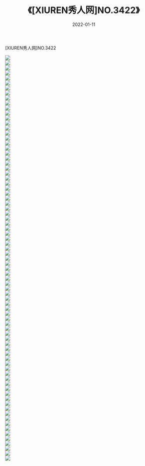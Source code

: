 ﻿---
layout: post
title:  《[XIUREN秀人网]NO.3422》
date:   2022-01-11
img: http://img.660000.xyz/Sharelink/秀人网/秀人网第04部分/[XIUREN秀人网]NO.3422/000.jpg
categories: [美女, 清纯, 唯美]
---

[XIUREN秀人网]NO.3422

 ![](http://img.660000.xyz/Sharelink/秀人网/秀人网第04部分/[XIUREN秀人网]NO.3422/001.jpg) <br>![](http://img.660000.xyz/Sharelink/秀人网/秀人网第04部分/[XIUREN秀人网]NO.3422/002.jpg) <br>![](http://img.660000.xyz/Sharelink/秀人网/秀人网第04部分/[XIUREN秀人网]NO.3422/003.jpg) <br>![](http://img.660000.xyz/Sharelink/秀人网/秀人网第04部分/[XIUREN秀人网]NO.3422/004.jpg) <br>![](http://img.660000.xyz/Sharelink/秀人网/秀人网第04部分/[XIUREN秀人网]NO.3422/005.jpg) <br>![](http://img.660000.xyz/Sharelink/秀人网/秀人网第04部分/[XIUREN秀人网]NO.3422/006.jpg) <br>![](http://img.660000.xyz/Sharelink/秀人网/秀人网第04部分/[XIUREN秀人网]NO.3422/007.jpg) <br>![](http://img.660000.xyz/Sharelink/秀人网/秀人网第04部分/[XIUREN秀人网]NO.3422/008.jpg) <br>![](http://img.660000.xyz/Sharelink/秀人网/秀人网第04部分/[XIUREN秀人网]NO.3422/009.jpg) <br>![](http://img.660000.xyz/Sharelink/秀人网/秀人网第04部分/[XIUREN秀人网]NO.3422/010.jpg) <br>![](http://img.660000.xyz/Sharelink/秀人网/秀人网第04部分/[XIUREN秀人网]NO.3422/011.jpg) <br>![](http://img.660000.xyz/Sharelink/秀人网/秀人网第04部分/[XIUREN秀人网]NO.3422/012.jpg) <br>![](http://img.660000.xyz/Sharelink/秀人网/秀人网第04部分/[XIUREN秀人网]NO.3422/013.jpg) <br>![](http://img.660000.xyz/Sharelink/秀人网/秀人网第04部分/[XIUREN秀人网]NO.3422/014.jpg) <br>![](http://img.660000.xyz/Sharelink/秀人网/秀人网第04部分/[XIUREN秀人网]NO.3422/015.jpg) <br>![](http://img.660000.xyz/Sharelink/秀人网/秀人网第04部分/[XIUREN秀人网]NO.3422/016.jpg) <br>![](http://img.660000.xyz/Sharelink/秀人网/秀人网第04部分/[XIUREN秀人网]NO.3422/017.jpg) <br>![](http://img.660000.xyz/Sharelink/秀人网/秀人网第04部分/[XIUREN秀人网]NO.3422/018.jpg) <br>![](http://img.660000.xyz/Sharelink/秀人网/秀人网第04部分/[XIUREN秀人网]NO.3422/019.jpg) <br>![](http://img.660000.xyz/Sharelink/秀人网/秀人网第04部分/[XIUREN秀人网]NO.3422/020.jpg) <br>![](http://img.660000.xyz/Sharelink/秀人网/秀人网第04部分/[XIUREN秀人网]NO.3422/021.jpg) <br>![](http://img.660000.xyz/Sharelink/秀人网/秀人网第04部分/[XIUREN秀人网]NO.3422/022.jpg) <br>![](http://img.660000.xyz/Sharelink/秀人网/秀人网第04部分/[XIUREN秀人网]NO.3422/023.jpg) <br>![](http://img.660000.xyz/Sharelink/秀人网/秀人网第04部分/[XIUREN秀人网]NO.3422/024.jpg) <br>![](http://img.660000.xyz/Sharelink/秀人网/秀人网第04部分/[XIUREN秀人网]NO.3422/025.jpg) <br>![](http://img.660000.xyz/Sharelink/秀人网/秀人网第04部分/[XIUREN秀人网]NO.3422/026.jpg) <br>![](http://img.660000.xyz/Sharelink/秀人网/秀人网第04部分/[XIUREN秀人网]NO.3422/027.jpg) <br>![](http://img.660000.xyz/Sharelink/秀人网/秀人网第04部分/[XIUREN秀人网]NO.3422/028.jpg) <br>![](http://img.660000.xyz/Sharelink/秀人网/秀人网第04部分/[XIUREN秀人网]NO.3422/029.jpg) <br>![](http://img.660000.xyz/Sharelink/秀人网/秀人网第04部分/[XIUREN秀人网]NO.3422/030.jpg) <br>![](http://img.660000.xyz/Sharelink/秀人网/秀人网第04部分/[XIUREN秀人网]NO.3422/031.jpg) <br>![](http://img.660000.xyz/Sharelink/秀人网/秀人网第04部分/[XIUREN秀人网]NO.3422/032.jpg) <br>![](http://img.660000.xyz/Sharelink/秀人网/秀人网第04部分/[XIUREN秀人网]NO.3422/033.jpg) <br>![](http://img.660000.xyz/Sharelink/秀人网/秀人网第04部分/[XIUREN秀人网]NO.3422/034.jpg) <br>![](http://img.660000.xyz/Sharelink/秀人网/秀人网第04部分/[XIUREN秀人网]NO.3422/035.jpg) <br>![](http://img.660000.xyz/Sharelink/秀人网/秀人网第04部分/[XIUREN秀人网]NO.3422/036.jpg) <br>![](http://img.660000.xyz/Sharelink/秀人网/秀人网第04部分/[XIUREN秀人网]NO.3422/037.jpg) <br>![](http://img.660000.xyz/Sharelink/秀人网/秀人网第04部分/[XIUREN秀人网]NO.3422/038.jpg) <br>![](http://img.660000.xyz/Sharelink/秀人网/秀人网第04部分/[XIUREN秀人网]NO.3422/039.jpg) <br>![](http://img.660000.xyz/Sharelink/秀人网/秀人网第04部分/[XIUREN秀人网]NO.3422/040.jpg) <br>![](http://img.660000.xyz/Sharelink/秀人网/秀人网第04部分/[XIUREN秀人网]NO.3422/041.jpg) <br>![](http://img.660000.xyz/Sharelink/秀人网/秀人网第04部分/[XIUREN秀人网]NO.3422/042.jpg) <br>![](http://img.660000.xyz/Sharelink/秀人网/秀人网第04部分/[XIUREN秀人网]NO.3422/043.jpg) <br>![](http://img.660000.xyz/Sharelink/秀人网/秀人网第04部分/[XIUREN秀人网]NO.3422/044.jpg) <br>![](http://img.660000.xyz/Sharelink/秀人网/秀人网第04部分/[XIUREN秀人网]NO.3422/045.jpg) <br>![](http://img.660000.xyz/Sharelink/秀人网/秀人网第04部分/[XIUREN秀人网]NO.3422/046.jpg) <br>![](http://img.660000.xyz/Sharelink/秀人网/秀人网第04部分/[XIUREN秀人网]NO.3422/047.jpg) <br>![](http://img.660000.xyz/Sharelink/秀人网/秀人网第04部分/[XIUREN秀人网]NO.3422/048.jpg) <br>![](http://img.660000.xyz/Sharelink/秀人网/秀人网第04部分/[XIUREN秀人网]NO.3422/049.jpg) <br>![](http://img.660000.xyz/Sharelink/秀人网/秀人网第04部分/[XIUREN秀人网]NO.3422/050.jpg) <br>![](http://img.660000.xyz/Sharelink/秀人网/秀人网第04部分/[XIUREN秀人网]NO.3422/051.jpg) <br>![](http://img.660000.xyz/Sharelink/秀人网/秀人网第04部分/[XIUREN秀人网]NO.3422/052.jpg) <br>![](http://img.660000.xyz/Sharelink/秀人网/秀人网第04部分/[XIUREN秀人网]NO.3422/053.jpg) <br>![](http://img.660000.xyz/Sharelink/秀人网/秀人网第04部分/[XIUREN秀人网]NO.3422/054.jpg) <br>![](http://img.660000.xyz/Sharelink/秀人网/秀人网第04部分/[XIUREN秀人网]NO.3422/055.jpg) <br>![](http://img.660000.xyz/Sharelink/秀人网/秀人网第04部分/[XIUREN秀人网]NO.3422/056.jpg) <br>![](http://img.660000.xyz/Sharelink/秀人网/秀人网第04部分/[XIUREN秀人网]NO.3422/057.jpg) <br>![](http://img.660000.xyz/Sharelink/秀人网/秀人网第04部分/[XIUREN秀人网]NO.3422/058.jpg) <br>![](http://img.660000.xyz/Sharelink/秀人网/秀人网第04部分/[XIUREN秀人网]NO.3422/059.jpg) <br>![](http://img.660000.xyz/Sharelink/秀人网/秀人网第04部分/[XIUREN秀人网]NO.3422/060.jpg) <br>![](http://img.660000.xyz/Sharelink/秀人网/秀人网第04部分/[XIUREN秀人网]NO.3422/061.jpg) <br>![](http://img.660000.xyz/Sharelink/秀人网/秀人网第04部分/[XIUREN秀人网]NO.3422/062.jpg) <br>![](http://img.660000.xyz/Sharelink/秀人网/秀人网第04部分/[XIUREN秀人网]NO.3422/063.jpg) <br>![](http://img.660000.xyz/Sharelink/秀人网/秀人网第04部分/[XIUREN秀人网]NO.3422/064.jpg) <br>![](http://img.660000.xyz/Sharelink/秀人网/秀人网第04部分/[XIUREN秀人网]NO.3422/065.jpg) <br>![](http://img.660000.xyz/Sharelink/秀人网/秀人网第04部分/[XIUREN秀人网]NO.3422/066.jpg) <br>![](http://img.660000.xyz/Sharelink/秀人网/秀人网第04部分/[XIUREN秀人网]NO.3422/067.jpg) <br>![](http://img.660000.xyz/Sharelink/秀人网/秀人网第04部分/[XIUREN秀人网]NO.3422/068.jpg) <br>![](http://img.660000.xyz/Sharelink/秀人网/秀人网第04部分/[XIUREN秀人网]NO.3422/069.jpg) <br>![](http://img.660000.xyz/Sharelink/秀人网/秀人网第04部分/[XIUREN秀人网]NO.3422/070.jpg) <br>![](http://img.660000.xyz/Sharelink/秀人网/秀人网第04部分/[XIUREN秀人网]NO.3422/071.jpg) <br>![](http://img.660000.xyz/Sharelink/秀人网/秀人网第04部分/[XIUREN秀人网]NO.3422/072.jpg) <br>![](http://img.660000.xyz/Sharelink/秀人网/秀人网第04部分/[XIUREN秀人网]NO.3422/073.jpg) <br>![](http://img.660000.xyz/Sharelink/秀人网/秀人网第04部分/[XIUREN秀人网]NO.3422/074.jpg) <br>![](http://img.660000.xyz/Sharelink/秀人网/秀人网第04部分/[XIUREN秀人网]NO.3422/075.jpg) <br>![](http://img.660000.xyz/Sharelink/秀人网/秀人网第04部分/[XIUREN秀人网]NO.3422/076.jpg) <br>![](http://img.660000.xyz/Sharelink/秀人网/秀人网第04部分/[XIUREN秀人网]NO.3422/077.jpg) <br>![](http://img.660000.xyz/Sharelink/秀人网/秀人网第04部分/[XIUREN秀人网]NO.3422/078.jpg) <br>![](http://img.660000.xyz/Sharelink/秀人网/秀人网第04部分/[XIUREN秀人网]NO.3422/079.jpg) <br>![](http://img.660000.xyz/Sharelink/秀人网/秀人网第04部分/[XIUREN秀人网]NO.3422/080.jpg) <br>![](http://img.660000.xyz/Sharelink/秀人网/秀人网第04部分/[XIUREN秀人网]NO.3422/081.jpg) <br>